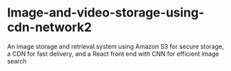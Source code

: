 # Image-and-video-storage-using-cdn-network2
An image storage and retrieval system using Amazon S3 for secure storage, a CDN for fast delivery, and a React front end with CNN for efficient image search
